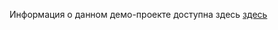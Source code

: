 Информация о данном демо-проекте доступна здесь <a href="https://tonnique.github.io/Maven%20and%20JUnit%20tests%20for%20Swing/index.html">здесь</a>
